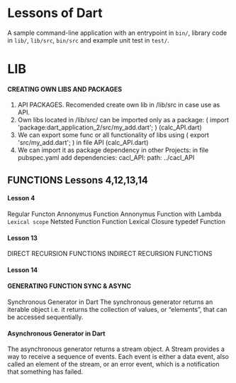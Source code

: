 # Lessons of Dart
A sample command-line application with an entrypoint in `bin/`, library code
in `lib/`, `lib/src`, `bin/src` and example unit test in `test/`.


# LIB
  #### CREATING OWN LIBS AND PACKAGES
  1. API PACKAGES. Recomended create own lib in /lib/src in case use as API.
  2. Own libs located in /lib/src/ can be imported only as a package: ( import 'package:dart_application_2/src/my_add.dart'; ) (calc_API.dart)
  3. We can export some func or all functionality of libs using ( export 'src/my_add.dart'; ) in file API (calc_API.dart)
  4. We can import it as package dependency in other Projects:
		in file pubspec.yaml  add
     		dependencies:
	     		cacl_API:
		    		path: ../cacl_API

## FUNCTIONS Lessons 4,12,13,14
#### Lesson 4
Regular Functon
Annonymus Function
Annonymus Function with Lambda
 `Lexical scope`
Netsted Function
Function Lexical Closure
typedef Function
#### Lesson 13
DIRECT RECURSION FUNCTIONS
INDIRECT RECURSION FUNCTIONS

#### Lesson 14
  #### GENERATING FUNCTION SYNC & ASYNC

  Synchronous Generator in Dart
 The synchronous generator returns an iterable object i.e. it returns the collection of values, or “elements”, that can be accessed sequentially.

  #### Asynchronous Generator in Dart
The asynchronous generator returns a stream object. A Stream provides a way to receive a sequence of events. Each event is either a data event, also called an element of the stream, or an error event, which is a notification that something has failed. 

	
